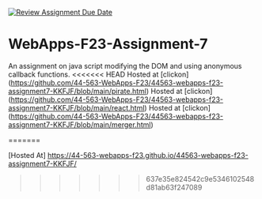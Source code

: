 [![Review Assignment Due Date](https://classroom.github.com/assets/deadline-readme-button-24ddc0f5d75046c5622901739e7c5dd533143b0c8e959d652212380cedb1ea36.svg)](https://classroom.github.com/a/Kv-XePEp)
# WebApps-F23-Assignment-7
An assignment on java script modifying the DOM and using anonymous callback functions.
<<<<<<< HEAD
Hosted at [clickon] (https://github.com/44-563-WebApps-F23/44563-webapps-f23-assignment7-KKFJF/blob/main/pirate.html)
Hosted at [clickon] (https://github.com/44-563-WebApps-F23/44563-webapps-f23-assignment7-KKFJF/blob/main/react.html)
Hosted at [clickon] (https://github.com/44-563-WebApps-F23/44563-webapps-f23-assignment7-KKFJF/blob/main/merger.html)

=======

[Hosted At] https://44-563-webapps-f23.github.io/44563-webapps-f23-assignment7-KKFJF/
>>>>>>> 637e35e824542c9e5346102548d81ab63f247089
